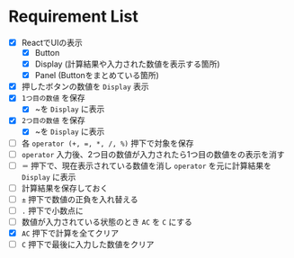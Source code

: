 # Requirement List
- [x] ReactでUIの表示
  * [x] Button
  * [x] Display (計算結果や入力された数値を表示する箇所)
  * [x] Panel (Buttonをまとめている箇所)
- [x] 押したボタンの数値を `Display` 表示
- [x] `1つ目の数値` を保存
  * [x] ~を `Display` に表示
- [x] `2つ目の数値` を保存
  * [x] ~を `Display` に表示
- [ ] 各 `operator (+, =, *, /, %)` 押下で対象を保存
- [ ] `operator` 入力後、2つ目の数値が入力されたら1つ目の数値をの表示を消す
- [ ] `＝` 押下で、現在表示されている数値を消し `operator` を元に計算結果を `Display` に表示
- [ ] 計算結果を保存しておく
- [ ] `±` 押下で数値の正負を入れ替える
- [ ] `.` 押下で小数点に
- [ ] 数値が入力されている状態のとき `AC` を `C` にする
- [x] `AC` 押下で計算を全てクリア
- [ ] `C` 押下で最後に入力した数値をクリア